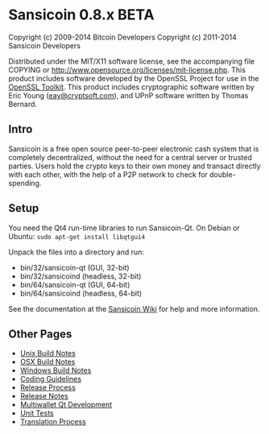 Sansicoin 0.8.x BETA
====================

Copyright (c) 2009-2014 Bitcoin Developers
Copyright (c) 2011-2014 Sansicoin Developers

Distributed under the MIT/X11 software license, see the accompanying
file COPYING or http://www.opensource.org/licenses/mit-license.php.
This product includes software developed by the OpenSSL Project for use in the [OpenSSL Toolkit](http://www.openssl.org/). This product includes
cryptographic software written by Eric Young ([eay@cryptsoft.com](mailto:eay@cryptsoft.com)), and UPnP software written by Thomas Bernard.


Intro
---------------------
Sansicoin is a free open source peer-to-peer electronic cash system that is
completely decentralized, without the need for a central server or trusted
parties.  Users hold the crypto keys to their own money and transact directly
with each other, with the help of a P2P network to check for double-spending.


Setup
---------------------
You need the Qt4 run-time libraries to run Sansicoin-Qt. On Debian or Ubuntu:
	`sudo apt-get install libqtgui4`

Unpack the files into a directory and run:

- bin/32/sansicoin-qt (GUI, 32-bit)
- bin/32/sansicoind (headless, 32-bit)
- bin/64/sansicoin-qt (GUI, 64-bit)
- bin/64/sansicoind (headless, 64-bit)

See the documentation at the [Sansicoin Wiki](http://sansicoin.info)
for help and more information.


Other Pages
---------------------
- [Unix Build Notes](build-unix.md)
- [OSX Build Notes](build-osx.md)
- [Windows Build Notes](build-msw.md)
- [Coding Guidelines](coding.md)
- [Release Process](release-process.md)
- [Release Notes](release-notes.md)
- [Multiwallet Qt Development](multiwallet-qt.md)
- [Unit Tests](unit-tests.md)
- [Translation Process](translation_process.md)
